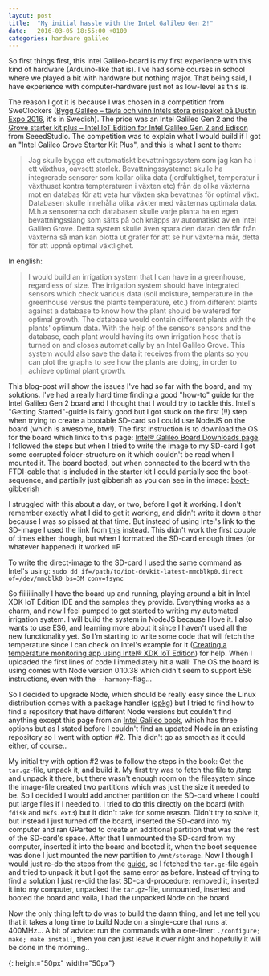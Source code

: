 ```yaml
---
layout: post
title:  "My initial hassle with the Intel Galileo Gen 2!"
date:   2016-03-05 18:55:00 +0100
categories: hardware galileo
---
```


So first things first, this Intel Galileo-board is my first experience with this kind of hardware (Arduino-like that is). I've had some courses in school where we played a bit with hardware but nothing major. That being said, I have experience with computer-hardware just not as low-level as this is.

The reason I got it is because I was chosen in a competition from SweClockers ([Bygg Galileo – tävla och vinn Intels stora prispaket på Dustin Expo 2016][swec-competition], it's in Swedish). The price was an Intel Galileo Gen 2 and the [Grove starter kit plus – Intel IoT Edition for Intel Galileo Gen 2 and Edison][seed-starter] from SeeedStudio. The competition was to explain what I would build if I got an "Intel Galileo Grove Starter Kit Plus", and this is what I sent to them:

> Jag skulle bygga ett automatiskt bevattningssystem som jag kan ha i ett växthus, oavsett storlek. Bevattningssystemet skulle ha integrerade sensorer som kollar olika data (jordfuktighet, temperatur i växthuset kontra tempteraturen i växten etc) från de olika växterna mot en databas för att veta hur växten ska bevattnas för optimal växt. Databasen skulle innehålla olika växter med växternas optimala data. M.h.a sensorerna och databasen skulle varje planta ha en egen bevattningsslang som sätts på och knäpps av automatiskt av en Intel Galileo Grove. Detta system skulle även spara den datan den får från växterna så man kan plotta ut grafer för att se hur växterna mår, detta för att uppnå optimal växtlighet.

In english:

> I would build an irrigation system that I can have in a greenhouse, regardless of size. The irrigation system should have integrated sensors which check various data (soil moisture, temperature in the greenhouse versus the plants temperature, etc.) from different plants against a database to know how the plant should be watered for optimal growth. The database would contain different plants with the plants' optimum data. With the help of the sensors sensors and the database, each plant would having its own irrigation hose that is turned on and closes automatically by an Intel Galileo Grove. This system would also save the data it receives from the plants so you can plot the graphs to see how the plants are doing, in order to achieve optimal plant growth.

This blog-post will show the issues I've had so far with the board, and my solutions. I've had a really hard time finding a good "how-to" guide for the Intel Galileo Gen 2 board and I thought that I would try to tackle this. Intel's "Getting Started"-guide is fairly good but I got stuck on the first (!!) step when trying to create a bootable SD-card so I could use NodeJS on the board (which is awesome, btw!). The first instruction is to download the OS for the board which links to this page: [Intel® Galileo Board Downloads page][intel-galileo-download]. I followed the steps but when I tried to write the image to my SD-card I got some corrupted folder-structure on it which couldn't be read when I mounted it. The board booted, but when connected to the board with the FTDI-cable that is included in the starter kit I could partially see the boot-sequence, and partially just gibberish as you can see in the image: [boot-gibberish]

I struggled with this about a day, or two, before I got it working. I don't remember exactly what I did to get it working, and didn't write it down either because I was so pissed at that time. But instead of using Intel's link to the SD-image I used the link from [this][build-electronic-circuits] instead. This didn't work the first couple of times either though, but when I formatted the SD-card enough times (or whatever happened) it worked =P

To write the direct-image to the SD-card I used the same command as Intel's using: `sudo dd if=/path/to/iot-devkit-latest-mmcblkp0.direct of=/dev/mmcblk0 bs=3M conv=fsync`

So fiiiiiiinally I have the board up and running, playing around a bit in Intel XDK IoT Edition IDE and the samples they provide. Everything works as a charm, and now I feel pumped to get started to writing my automated irrigation system. I will build the system in NodeJS because I love it. I also wants to use ES6, and learning more about it since I haven't used all the new functionality yet. So I'm starting to write some code that will fetch the temperature since I can check on Intel's example for it ([Creating a temperature monitoring app using Intel® XDK IoT Edition][intel-galileo-temperature-example]) for help. When I uploaded the first lines of code I immediately hit a wall: The OS the board is using comes with Node version 0.10.38 which didn't seem to support ES6 instructions, even with the `--harmony`-flag...
 
So I decided to upgrade Node, which should be really easy since the Linux distribution comes with a package handler ([opkg][opkg]) but I tried to find how to find a repository that have different Node versions but couldn't find anything except this page from an [Intel Galileo book][intel-galileo-book], which has three options but as I stated before I couldn't find an updated Node in an existing repository so I went with option #2. This didn't go as smooth as it could either, of course..

My initial try with option #2 was to follow the steps in the book: Get the `tar.gz`-file, unpack it, and build it. My first try was to fetch the file to /tmp and unpack it there, but there wasn't enough room on the filesystem since the image-file created two partitions which was just the size it needed to be. So I decided I would add another partition on the SD-card where I could put large files if I needed to. I tried to do this directly on the board (with `fdisk` and `mkfs.ext3`) but it didn't take for some reason. Didn't try to solve it, but instead I just turned off the board, inserted the SD-card into my computer and ran GParted to create an additional partition that was the rest of the SD-card's space. After that I unmounted the SD-card from my computer, inserted it into the board and booted it, when the boot sequence was done I just mounted the new partition to `/mnt/storage`. Now I though I would just re-do the steps from the [guide][intel-galileo-book], so I fetched the `tar.gz`-file again and tried to unpack it but I got the same error as before. Instead of trying to find a solution I just re-did the last SD-card-procedure: removed it, inserted it into my computer, unpacked the `tar.gz`-file, unmounted, inserted and booted the board and voila, I had the unpacked Node on the board.
  
Now the only thing left to do was to build the damn thing, and let me tell you that it takes a long time to build Node on a single-core that runs at 400MHz... A bit of advice: run the commands with a one-liner: `./configure; make; make install`, then you can just leave it over night and hopefully it will be done in the morning..


<!-- Links -->
[build-electronic-circuits]: http://www.build-electronic-circuits.com/intel-galileo-boot-sd-card/
[intel-galileo-book]: https://books.google.se/books?id=xVAnCgAAQBAJ&pg=PA466&lpg=PA466&dq=yocto+opkg+nodejs&source=bl&ots=bdk3McXNvU&sig=fE9tPVVQYMiUOQiSLFtPEiRaSWI&hl=en&sa=X&ved=0ahUKEwiw6v7E-anLAhVtSZoKHeeWB8cQ6AEINjAD#v=onepage&q=yocto%20opkg%20nodejs&f=false
[intel-galileo-download]: https://software.intel.com/en-us/iot/hardware/galileo/downloads
[intel-galileo-temperature-example]: https://software.intel.com/en-us/creating-a-temperature-monitoring-app-using-intel-xdk-iot-edition
[opkg]: http://git.yoctoproject.org/cgit/cgit.cgi/opkg/
[seed-starter]: http://www.seeedstudio.com/depot/Grove-starter-kit-plus-Intel-IoT-Edition-for-Intel-Galileo-Gen-2-and-Edison-p-1978.html
[swec-competition]: http://www.sweclockers.com/artikel/21803-bygg-galileo-tavla-och-vinn-intels-stora-prispaket-pa-dustin-expo-2016

<!-- Images -->
[boot-gibberish]: boot-gibberish.png
{: height="50px" width="50px"}